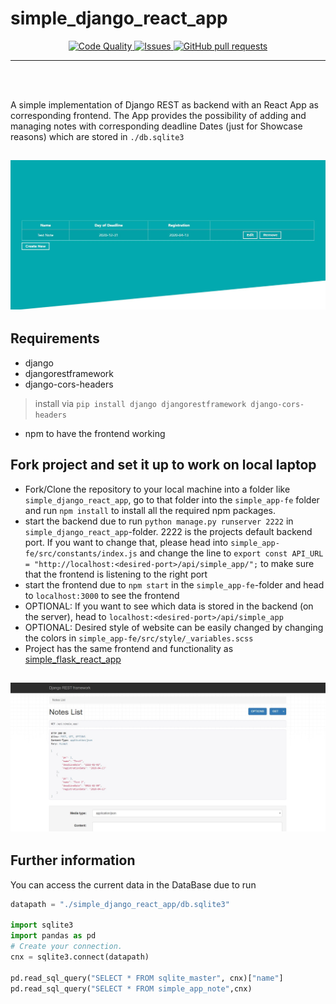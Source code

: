 # simple_django_react_app

<p align="center">
    <p align="center">
        <a href="https://github.com/papstchaka/simple_django_react_app/actions">
          <img alt="Code Quality" src="https://github.com/papstchaka/simple_django_react_app/actions/workflows/codeql-analysis.yml/badge.svg"/>
        </a>
        <a href="https://github.com/papstchaka/simple_django_react_app/issues">
          <img alt="Issues" src="https://img.shields.io/github/issues/papstchaka/simple_django_react_app?color=0088ff"/>
        </a>
        <a href="https://github.com/papstchaka/simple_django_react_app/pulls">
          <img alt="GitHub pull requests" src="https://img.shields.io/github/issues-pr/papstchaka/simple_django_react_app?color=0088ff"/>
        </a>
    </p>
</p>

---

<br></br>

A simple implementation of Django REST as backend with an React App as corresponding frontend. The App provides the possibility of adding and managing notes with corresponding deadline Dates (just for Showcase reasons) which are stored in `./db.sqlite3`

<h2 align="center">
  <img src=https://github.com/papstchaka/simple_django_react_app/blob/master/simple_app-fe/src/assets/frontend_view.jpg alt="Frontend View" width="800px" />
</h2>

## Requirements
* django
* djangorestframework
* django-cors-headers
> install via `pip install django djangorestframework django-cors-headers`

* npm to have the frontend working

## Fork project and set it up to work on local laptop
* Fork/Clone the repository to your local machine into a folder like `simple_django_react_app`, go to that folder into the `simple_app-fe` folder and run `npm install` to install all the required npm packages.
* start the backend due to run `python manage.py runserver 2222` in `simple_django_react_app`-folder. 2222 is the projects default backend port. If you want to change that, please head into `simple_app-fe/src/constants/index.js` and change the line to `export const API_URL = "http://localhost:<desired-port>/api/simple_app/";` to make sure that the frontend is listening to the right port
* start the frontend due to `npm start` in the `simple_app-fe`-folder and head to `localhost:3000` to see the frontend
* OPTIONAL: If you want to see which data is stored in the backend (on the server), head to `localhost:<desired-port>/api/simple_app`
* OPTIONAL: Desired style of website can be easily changed by changing the colors in `simple_app-fe/src/style/_variables.scss`
* Project has the same frontend and functionality as <a href="https://github.com/papstchaka/simple_flask_react_app" target="_blank">simple_flask_react_app</a>

<h2 align="center">
  <img src=https://github.com/papstchaka/simple_django_react_app/blob/master/simple_app-fe/src/assets/backend_view.jpg alt="Backend View" width="800px" />
</h2>

## Further information
You can access the current data in the DataBase due to run 

```python
datapath = "./simple_django_react_app/db.sqlite3"

import sqlite3
import pandas as pd
# Create your connection.
cnx = sqlite3.connect(datapath)

pd.read_sql_query("SELECT * FROM sqlite_master", cnx)["name"]
pd.read_sql_query("SELECT * FROM simple_app_note",cnx)
```
